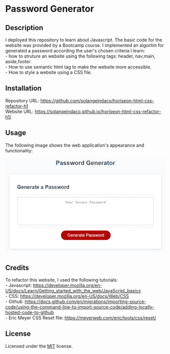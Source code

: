 # Password Generator

## Description

I deployed this repository to learn about Javascript. The basic code for the website was provided by a Bootcamp course. I implemented an algoritm for generated a password according the user's chosen criteria
I learn:  
    - how to struture an website using the following tags: header, nav,main, aside,footer.  
    - How to use semantic html tag to make the website more accessible.  
    - How to style a website using a CSS file.  

## Installation

Repository URL: https://github.com/solangeindaco/horiseon-html-css-refactor-h1  
Website URL:  https://solangeindaco.github.io/horiseon-html-css-refactor-h1/  

## Usage

The following image shows the web application's appearance and functionality:

![The Password Generator application displays a red button to "Generate Password".](./Assets/images/03-javascript-homework-demo.png)


## Credits

To refactor this website, I used the following tutorials:  
    - Javascript: https://developer.mozilla.org/en-US/docs/Learn/Getting_started_with_the_web/JavaScript_basics  
    - CSS: https://developer.mozilla.org/en-US/docs/Web/CSS  
    - Github :https://docs.github.com/en/migrations/importing-source-code/using-the-command-line-to-import-source-code/adding-locally-hosted-code-to-github    
    - Eric Meyer CSS Reset file: https://meyerweb.com/eric/tools/css/reset/   
    
## License

Licensed under the [MIT](LICENSE) license.

